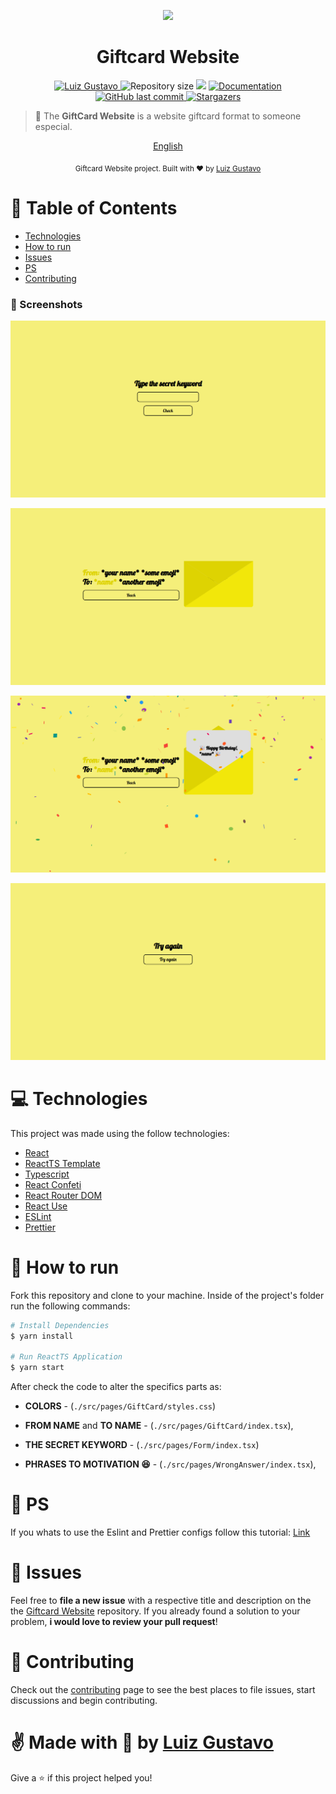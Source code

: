 <p align="center">
   <img src="https://cdn.shopify.com/s/files/1/1061/1924/products/4_large.png?v=1571606116" width="150"/>
</p>

<h1 align="center">Giftcard Website</h1>

<p align="center">
	<a href="https://www.linkedin.com/in/luiz-gustavo-56146b1a5/">
      <img alt="Luiz Gustavo" src="https://img.shields.io/badge/-LuizGustavo-f5ef7a?style=flat&logo=Linkedin&logoColor=white" />
   </a>
  <img alt="Repository size" src="https://img.shields.io/github/repo-size/tonicprism/giftcard-website?color=f5ef7a">

  <img src="https://img.shields.io/badge/version-1.0.0-f5ef7a.svg?cacheSeconds=2592000" />
  <a href="https://github.com/tonicprism/giftcard-website/#readme">
    <img alt="Documentation" src="https://img.shields.io/badge/documentation-yes-f5ef7a.svg" target="_blank" />
  </a>
   <a href="https://github.com/tonicprism/giftcard-website/commits/master">
      <img alt="GitHub last commit" src="https://img.shields.io/github/last-commit/tonicprism/giftcard-website?color=f5ef7a">
  </a>
   <a href="https://github.com/tonicprism/giftcard-website/stargazers">
      <img alt="Stargazers" src="https://img.shields.io/github/stars/tonicprism/giftcard-website?color=f5ef7a&logo=github">
   </a>
</p>

> 🎉 The **GiftCard Website** is a website giftcard format to someone especial.

<p align="center">
    <a href="README.md">English</a>
</p>

<div align="center">
  <sub>Giftcard Website project. Built with ❤︎ by
    <a href="https://github.com/tonicprism">Luiz Gustavo</a>
  </sub>
</div>

# :pushpin: Table of Contents

- [Technologies](#computer-technologies)
- [How to run](#construction_worker-how-to-run)
- [Issues](#bug-issues)
- [PS](#monocle_face-ps)
- [Contributing](#tada-contributing)

### 📸 Screenshots

<p align="center">
   <img src="./.github/keyword-screenshot.png" />
</p>
<p align="center">
   <img src="./.github/letter-close-screenshot.png" />
</p>
<p align="center">
   <img src="./.github/letter-open-screenshot.png" />
</p>
<p align="center">
   <img src="./.github/error-screenshot.png" />
</p>

# :computer: Technologies

This project was made using the follow technologies:

- [React](https://reactnative.dev/)
- [ReactTS Template](https://github.com/microsoft/TypeScript-React-Starter)
- [Typescript](https://www.typescriptlang.org)
- [React Confeti](https://www.npmjs.com/package/react-confetti)
- [React Router DOM](https://www.npmjs.com/package/react-router-dom)
- [React Use](https://www.npmjs.com/package/react-use)
- [ESLint](https://www.npmjs.com/package/eslint)
- [Prettier](https://www.npmjs.com/package/eslint)

# :construction_worker: How to run

Fork this repository and clone to your machine. Inside of the project's folder run the following commands:

```sh
# Install Dependencies
$ yarn install

# Run ReactTS Application
$ yarn start
```

After check the code to alter the specifics parts as:

- **COLORS** - (`./src/pages/GiftCard/styles.css`)

- **FROM NAME** and **TO NAME** - (`./src/pages/GiftCard/index.tsx`),

- **THE SECRET KEYWORD** - (`./src/pages/Form/index.tsx`)

- **PHRASES TO MOTIVATION 😆** - (`./src/pages/WrongAnswer/index.tsx`),

# 🧐 PS

If you whats to use the Eslint and Prettier configs follow this tutorial:
[Link](https://dev.to/christiantld/configurando-um-projeto-react-com-typescript-3kg)

# :bug: Issues

Feel free to **file a new issue** with a respective title and description on the the [Giftcard Website](https://github.com/tonicprism/giftcard-website/issues) repository. If you already found a solution to your problem, **i would love to review your pull request**!

# :tada: Contributing

Check out the [contributing](./CONTRIBUTING.md) page to see the best places to file issues, start discussions and begin contributing.

# ✌ Made with 💙 by [Luiz Gustavo](https://github.com/tonicprism/)

Give a ⭐️ if this project helped you!
